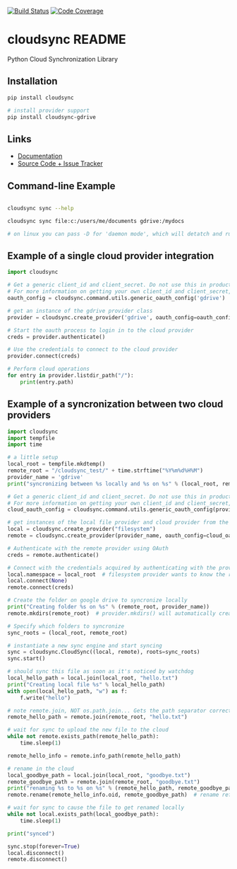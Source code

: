 [![Build Status](https://travis-ci.com/AtakamaLLC/cloudsync.svg?branch=master&token=WD7aozR2wQ3ePGe1QpA8)](https://travis-ci.com/AtakamaLLC/cloudsync)
[![Code Coverage](https://codecov.io/gh/AtakamaLLC/cloudsync/branch/master/graph/badge.svg)](https://codecov.io/gh/AtakamaLLC/cloudsync)

# cloudsync README

Python Cloud Synchronization Library

## Installation

```bash
pip install cloudsync

# install provider support
pip install cloudsync-gdrive
```

## Links

*   [Documentation](https://atakama-llc-cloudsync.readthedocs-hosted.com/en/latest/)
*   [Source Code + Issue Tracker](https://github.com/AtakamaLLC/cloudsync)

## Command-line Example

```bash

cloudsync sync --help

cloudsync sync file:c:/users/me/documents gdrive:/mydocs

# on linux you can pass -D for 'daemon mode', which will detatch and run in the background
```
## Example of a single cloud provider integration

```python
import cloudsync

# Get a generic client_id and client_secret. Do not use this in production code.
# For more information on getting your own client_id and client_secret, see README_OAUTH.md
oauth_config = cloudsync.command.utils.generic_oauth_config('gdrive')

# get an instance of the gdrive provider class
provider = cloudsync.create_provider('gdrive', oauth_config=oauth_config)

# Start the oauth process to login in to the cloud provider
creds = provider.authenticate()

# Use the credentials to connect to the cloud provider
provider.connect(creds)

# Perform cloud operations
for entry in provider.listdir_path("/"):
    print(entry.path)
```
## Example of a syncronization between two cloud providers

```python
import cloudsync
import tempfile
import time

# a little setup
local_root = tempfile.mkdtemp()
remote_root = "/cloudsync_test/" + time.strftime("%Y%m%d%H%M")
provider_name = 'gdrive'
print("syncronizing between %s locally and %s on %s" % (local_root, remote_root, provider_name))

# Get a generic client_id and client_secret. Do not use this in production code.
# For more information on getting your own client_id and client_secret, see README_OAUTH.md
cloud_oauth_config = cloudsync.command.utils.generic_oauth_config(provider_name)

# get instances of the local file provider and cloud provider from the provider factory
local = cloudsync.create_provider("filesystem")
remote = cloudsync.create_provider(provider_name, oauth_config=cloud_oauth_config)

# Authenticate with the remote provider using OAuth
creds = remote.authenticate()

# Connect with the credentials acquired by authenticating with the provider
local.namespace = local_root  # filesystem provider wants to know the root namespace before connecting
local.connect(None)
remote.connect(creds)

# Create the folder on google drive to syncronize locally
print("Creating folder %s on %s" % (remote_root, provider_name))
remote.mkdirs(remote_root)  # provider.mkdirs() will automatically create any necessary parent folders

# Specify which folders to syncronize
sync_roots = (local_root, remote_root)

# instantiate a new sync engine and start syncing
sync = cloudsync.CloudSync((local, remote), roots=sync_roots)
sync.start()

# should sync this file as soon as it's noticed by watchdog
local_hello_path = local.join(local_root, "hello.txt")
print("Creating local file %s" % local_hello_path)
with open(local_hello_path, "w") as f:
    f.write("hello")

# note remote.join, NOT os.path.join... Gets the path separator correct
remote_hello_path = remote.join(remote_root, "hello.txt")

# wait for sync to upload the new file to the cloud
while not remote.exists_path(remote_hello_path):
    time.sleep(1)

remote_hello_info = remote.info_path(remote_hello_path)

# rename in the cloud
local_goodbye_path = local.join(local_root, "goodbye.txt")
remote_goodbye_path = remote.join(remote_root, "goodbye.txt")
print("renaming %s to %s on %s" % (remote_hello_path, remote_goodbye_path, provider_name))
remote.rename(remote_hello_info.oid, remote_goodbye_path)  # rename refers to the file to rename by oid

# wait for sync to cause the file to get renamed locally
while not local.exists_path(local_goodbye_path):
    time.sleep(1)

print("synced")

sync.stop(forever=True)
local.disconnect()
remote.disconnect()
```
